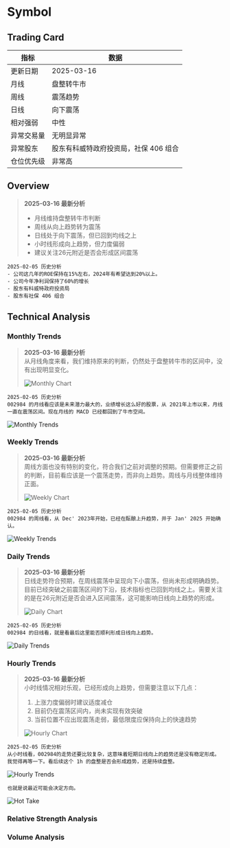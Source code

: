 # Symbol


## Trading Card

| 指标       | 数据       |
|------------|------------|
| 更新日期   | 2025-03-16 |
| 月线       | 盘整转牛市 |
| 周线       | 震荡趋势 |
| 日线       | 向下震荡 |
| 相对强弱   | 中性 |
| 异常交易量 | 无明显异常 |
| 异常股东   | 股东有科威特政府投资局，社保 406 组合 |
| 仓位优先级 | 非常高 |

## Overview

> **2025-03-16 最新分析**  
> - 月线维持盘整转牛市判断
> - 周线从向上趋势转为震荡
> - 日线处于向下震荡，但已回到均线之上
> - 小时线形成向上趋势，但力度偏弱
> - 建议关注26元附近是否会形成区间震荡

`2025-02-05 历史分析`  
`- 公司这几年的ROE保持在15%左右，2024年有希望达到20%以上。`  
`- 公司今年净利润保持了60%的增长`  
`- 股东有科威特政府投资局`  
`- 股东有社保 406 组合`

## Technical Analysis

### Monthly Trends

> **2025-03-16 最新分析**  
> 从月线角度来看，我们维持原来的判断，仍然处于盘整转牛市的区间中，没有出现明显变化。
> 
> ![Monthly Chart](https://www.tradingview.com/x/agkOYjJy/)

`2025-02-05 历史分析`  
`002984 的月线看应该是未来潜力最大的，业绩增长这么好的股票，从 2021年上市以来，月线一直在震荡区间。现在月线的 MACD 已经都回到了牛市空间。`

![Monthly Trends](https://www.tradingview.com/x/eFG3weSF/)

### Weekly Trends

> **2025-03-16 最新分析**  
> 周线方面也没有特别的变化，符合我们之前对调整的预期。但需要修正之前的判断，目前看应该是一个震荡走势，而非向上趋势。周线与月线整体维持正面。
> 
> ![Weekly Chart](https://www.tradingview.com/x/iCOXTkYQ/)

`2025-02-05 历史分析`  
`002984 的周线看，从 Dec' 2023年开始，已经在酝酿上升趋势，并于 Jan' 2025 开始确认。`

![Weekly Trends](https://www.tradingview.com/x/PvJk4RCF/)

### Daily Trends

> **2025-03-16 最新分析**  
> 日线走势符合预期，在周线震荡中呈现向下小震荡，但尚未形成明确趋势。目前已经突破之前震荡区间的下沿，技术指标也已回到均线之上。需要关注的是在26元附近是否会进入区间震荡，这可能影响日线向上趋势的形成。
> 
> ![Daily Chart](https://www.tradingview.com/x/ue0lhyxe/)

`2025-02-05 历史分析`  
`002984 的日线看，就是看最后这里能否顺利形成日线向上趋势。`

![Daily Trends](https://www.tradingview.com/x/0UqRvFNb/)

### Hourly Trends

> **2025-03-16 最新分析**  
> 小时线情况相对乐观，已经形成向上趋势，但需要注意以下几点：
> 1. 上涨力度偏弱时建议适度减仓
> 2. 目前仍在震荡区间内，尚未实现有效突破
> 3. 当前位置不应出现震荡走弱，最低限度应保持向上的快速趋势
> 
> ![Hourly Chart](https://www.tradingview.com/x/ue0lhyxe/)

`2025-02-05 历史分析`  
`从小时线看，002984的走势还要比较复杂，这意味着短期日线向上的趋势还是没有稳定形成。我觉得再等一下。看后续这个 1h 的盘整是否会形成趋势，还是持续盘整。`

![Hourly Trends](https://www.tradingview.com/x/vB3ZtKeE/)

`也就是说最近可能会决定方向。`

![Hot Take](https://www.tradingview.com/x/fvK8pa6v/)

### Relative Strength Analysis

### Volume Analysis